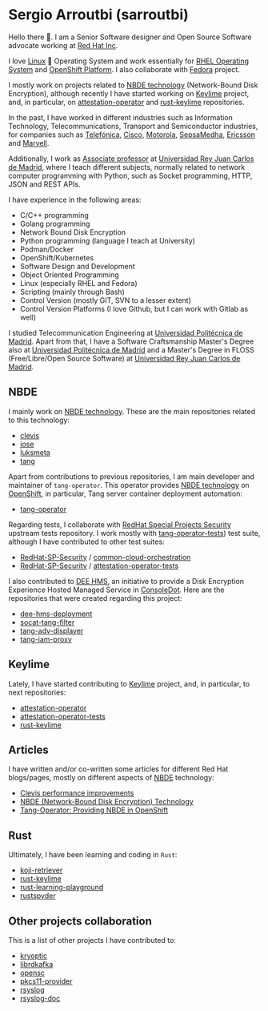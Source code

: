 # Sergio Arroutbi (sarroutbi)

Hello there 👋. I am a Senior Software designer and Open Source Software advocate working at [Red Hat Inc](https://www.redhat.com/).

I love [Linux](https://www.linuxfoundation.org/) 🐧 Operating System and work essentially for [RHEL Operating System](https://www.redhat.com/es/technologies/linux-platforms/enterprise-linux) and [OpenShift Platform](https://github.com/openshift). I also collaborate with [Fedora](https://fedoraproject.org/) project.

I mostly work on projects related to [NBDE technology](https://access.redhat.com/articles/6987053) (Network-Bound Disk Encryption), although recently I have started working on [Keylime](https://keylime.dev/) project, and, in particular, on [attestation-operator](https://github.com/keylime/attestation-operator) and [rust-keylime](https://github.com/keylime/rust-keylime) repositories.

In the past, I have worked in different industries such as Information Technology, Telecommunications, Transport and Semiconductor industries, for companies such as [Telefónica](https://telefonica.es), [Cisco](https://www.cisco.com), [Motorola](https://motorola.com), [SepsaMedha](https://www.sepsamedha.com/), [Ericsson](https://ericsson.com) and [Marvell](https://www.marvell.com).

Additionally, I work as [Associate professor](https://gestion2.urjc.es/pdi/ver/sergio.arroutbi) at [Universidad Rey Juan Carlos de Madrid](https://www.urjc.es/), where I teach different subjects, normally related to network computer programming with Python, such as Socket programming, HTTP, JSON and REST APIs.

I have experience in the following areas:
* C/C++ programming
* Golang programming
* Network Bound Disk Encryption
* Python programming (language I teach at University)
* Podman/Docker
* OpenShift/Kubernetes
* Software Design and Development
* Object Oriented Programming
* Linux (especially RHEL and Fedora)
* Scripting (mainly through Bash)
* Control Version (mostly GIT, SVN to a lesser extent)
* Control Version Platforms (I love Github, but I can work with Gitlab as well)

I studied Telecommunication Engineering at [Universidad Politécnica de Madrid](https://www.upm.es/). Apart from that, I have a Software Craftsmanship Master's Degree also at [Universidad Politécnica de Madrid](https://www.upm.es/) and a Master's Degree in FLOSS (Free/Libre/Open Source Software) at [Universidad Rey Juan Carlos de Madrid](https://www.urjc.es/).

## NBDE
I mainly work on [NBDE technology](https://access.redhat.com/articles/6987053). These are the main repositories related to this technology:
* [clevis](https://github.com/latchset/clevis)
* [jose](https://github.com/latchset/jose)
* [luksmeta](https://github.com/latchset/luksmeta)
* [tang](https://github.com/latchset/tang)

Apart from contributions to previous repositories, I am main developer and maintainer of `tang-operator`. This operator provides [NBDE technology](https://access.redhat.com/articles/6987053) on [OpenShift](https://www.redhat.com/en/technologies/cloud-computing/openshift), in particular, Tang server container deployment automation:
* [tang-operator](https://github.com/latchset/tang-operator)

Regarding tests, I collaborate with [RedHat Special Projects Security](https://github.com/RedHat-SP-Security/tests/commits?author=sarroutbi) upstream tests repository. I work mostly with [tang-operator-tests](https://github.com/RedHat-SP-Security/tang-operator-tests)) test suite, although I have contributed to other test suites:
* [RedHat-SP-Security](https://github.com/RedHat-SP-Security) / [common-cloud-orchestration](https://github.com/RedHat-SP-Security/common-cloud-orchestration)
* [RedHat-SP-Security](https://github.com/RedHat-SP-Security) / [attestation-operator-tests](https://github.com/RedHat-SP-Security/attestation-operator-tests)

I also contributed to [DEE HMS](https://github.com/dee-hms/), an initiative to provide a Disk Encryption Experience Hosted Managed Service in [ConsoleDot](https://github.com/RedHatInsights). Here are the repositories that were created regarding this project:
* [dee-hms-deployment](https://github.com/dee-hms/dee-hms-deployment)
* [socat-tang-filter](https://github.com/dee-hms/socat-tang-filter)
* [tang-adv-displayer](https://github.com/dee-hms/tang-adv-displayer)
* [tang-iam-proxy](https://github.com/dee-hms/tang-iam-proxy)

## Keylime
Lately, I have started contributing to [Keylime](https://keylime.dev/) project, and, in particular, to next repositories:
* [attestation-operator](https://github.com/keylime/attestation-operator/pulls?q=is%3Apr+author%3Asarroutbi)
* [attestation-operator-tests](https://github.com/RedHat-SP-Security/attestation-operator-tests/pulls?q=is%3Apr+author%3Asarroutbi)
* [rust-keylime](https://github.com/keylime/rust-keylime/pulls?q=is%3Apr+author%3Asarroutbi)

## Articles
I have written and/or co-written some articles for different Red Hat blogs/pages, mostly on different aspects of [NBDE](https://access.redhat.com/articles/6987053) technology:
* [Clevis performance improvements](https://www.redhat.com/en/blog/clevis-performance-improvements)
* [NBDE (Network-Bound Disk Encryption) Technology](https://access.redhat.com/articles/6987053)
* [Tang-Operator: Providing NBDE in OpenShift](https://cloud.redhat.com/blog/tang-operator-providing-nbde-in-openshift)

## Rust
Ultimately, I have been learning and coding in `Rust`:
* [koji-retriever](https://github.com/sarroutbi/koji-retriever)
* [rust-keylime](https://github.com/keylime/rust-keylime/pulls?q=is%3Apr+author%3Asarroutbi)
* [rust-learning-playground](https://github.com/rust-learning-playground)
* [rustspyder](https://github.com/sarroutbi/rustspyder)

## Other projects collaboration
This is a list of other projects I have contributed to:
* [kryoptic](https://github.com/latchset/kryoptic/commits?author=sarroutbi)
* [librdkafka](https://github.com/confluentinc/librdkafka/pulls?q=is%3Apr+author%3Asarroutbi+is%3Amerged)
* [opensc](https://github.com/OpenSC/OpenSC/pulls?q=is%3Apr+author%3Asarroutbi)
* [pkcs11-provider](https://github.com/latchset/pkcs11-provider/pulls?q=is%3Apr+author%3Asarroutbi)
* [rsyslog](https://github.com/rsyslog/rsyslog/pulls?q=is%3Apr+author%3Asarroutbi+is%3Amerged)
* [rsyslog-doc](https://github.com/rsyslog/rsyslog-doc/pulls?q=is%3Apr+is%3Amerged+author%3Asarroutbi)

<!--
**sarroutbi/sarroutbi** is a ✨ _special_ ✨ repository because its `README.md` (this file) appears on your GitHub profile.

Here are some ideas to get you started:

- 🔭 I’m currently working on ...
- 🌱 I’m currently learning ...
- 👯 I’m looking to collaborate on ...
- 🤔 I’m looking for help with ...
- 💬 Ask me about ...
- 📫 How to reach me: ...
- 😄 Pronouns: ...
- ⚡ Fun fact: ...
-->
